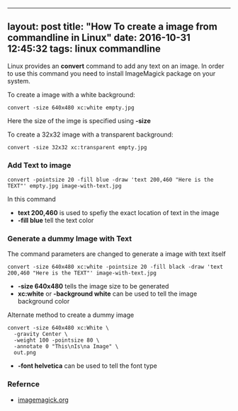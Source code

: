 
---
layout: post
title:  "How To create a image from commandline in Linux"
date:   2016-10-31 12:45:32
tags: linux commandline
---

Linux provides an **convert** command to add any text on an image. In order to use this command you need to install ImageMagick package on your system.

To create a image with a white background:

```
convert -size 640x480 xc:white empty.jpg
```
Here the size of the imge is specified using **-size**

To create a 32x32 image with a transparent background:

```
convert -size 32x32 xc:transparent empty.jpg
```
### Add Text to image

```
convert -pointsize 20 -fill blue -draw 'text 200,460 "Here is the TEXT"' empty.jpg image-with-text.jpg
```

In this command

* **text 200,460** is used to spefiy the exact location of text in the image
* **-fill blue** tell the text color

### Generate a dummy Image with Text

The command parameters are changed to generate a image with text itself

```
convert -size 640x480 xc:white -pointsize 20 -fill black -draw 'text 200,460 "Here is the TEXT"' image-with-text.jpg
```

* **-size 640x480** tells the image size to be generated
* **xc:white** or **-background white** can be used to tell the image background color


Alternate method to create a dummy image 

```
convert -size 640x480 xc:White \
  -gravity Center \
  -weight 100 -pointsize 80 \
  -annotate 0 "This\nIs\na Image" \
  out.png
```

* **-font helvetica** can be used to tell the font type

### Refernce

* [imagemagick.org](http://www.imagemagick.org/Usage/canvas/#solid)
